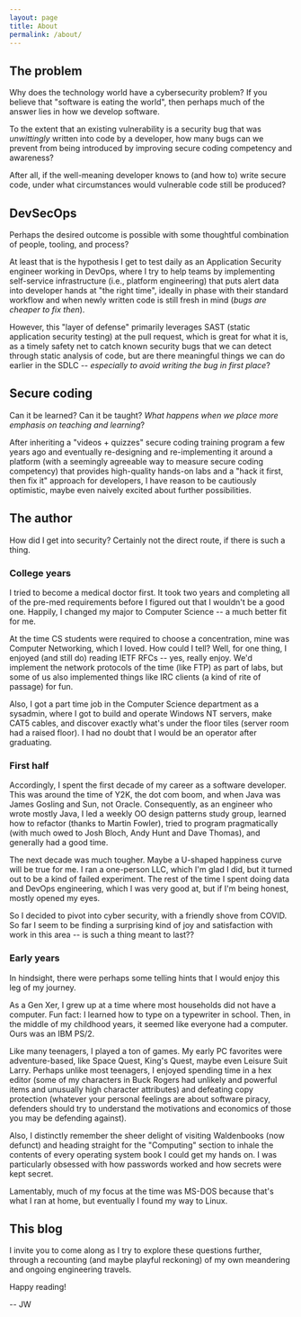 ```yaml
---
layout: page
title: About
permalink: /about/
---
```

## The problem
Why does the technology world have a cybersecurity problem? If you believe that "software is eating the world", then perhaps much of the answer lies in how we develop software.

To the extent that an existing vulnerability is a security bug that was _unwittingly_ written into code by a developer, how many bugs can we prevent from being introduced by improving secure coding competency and awareness?

After all, if the well-meaning developer knows to (and how to) write secure code, under what circumstances would vulnerable code still be produced?

## DevSecOps
Perhaps the desired outcome is possible with some thoughtful combination of people, tooling, and process? 

At least that is the hypothesis I get to test daily as an Application Security engineer working in DevOps, where I try to help teams by implementing self-service infrastructure (i.e., platform engineering) that puts alert data into developer hands at "the right time", ideally in phase with their standard workflow and when newly written code is still fresh in mind (_bugs are cheaper to fix then_).

However, this "layer of defense" primarily leverages SAST (static application security testing) at the pull request, which is great for what it is, as a timely safety net to catch known security bugs that we can detect through static analysis of code, but are there meaningful things we can do earlier in the SDLC -- _especially to avoid writing the bug in first place_?

## Secure coding
Can it be learned? Can it be taught? _What happens when we place more emphasis on teaching and learning_?

After inheriting a "videos + quizzes" secure coding training program a few years ago and eventually re-designing and re-implementing it around a platform (with a seemingly agreeable way to measure secure coding competency) that provides high-quality hands-on labs and a "hack it first, then fix it" approach for developers, I have reason to be cautiously optimistic, maybe even naively excited about further possibilities.

## The author
How did I get into security? Certainly not the direct route, if there is such a thing.

### College years
I tried to become a medical doctor first. It took two years and completing all of the pre-med requirements before I figured out that I wouldn't be a good one. Happily, I changed my major to Computer Science -- a much better fit for me.

At the time CS students were required to choose a concentration, mine was Computer Networking, which I loved. How could I tell? Well, for one thing, I enjoyed (and still do) reading IETF RFCs -- yes, really enjoy. We'd implement the network protocols of the time (like FTP) as part of labs, but some of us also implemented things like IRC clients (a kind of rite of passage) for fun.

Also, I got a part time job in the Computer Science department as a sysadmin, where I got to build and operate Windows NT servers, make CAT5 cables, and discover exactly what's under the floor tiles (server room had a raised floor). I had no doubt that I would be an operator after graduating.

### First half
Accordingly, I spent the first decade of my career as a software developer. This was around the time of Y2K, the dot com boom, and when Java was James Gosling and Sun, not Oracle. Consequently, as an engineer who wrote mostly Java, I led a weekly OO design patterns study group, learned how to refactor (thanks to Martin Fowler), tried to program pragmatically (with much owed to Josh Bloch, Andy Hunt and Dave Thomas), and generally had a good time.

The next decade was much tougher. Maybe a U-shaped happiness curve will be true for me. I ran a one-person LLC, which I'm glad I did, but it turned out to be a kind of failed experiment. The rest of the time I spent doing data and DevOps engineering, which I was very good at, but if I'm being honest, mostly opened my eyes.

So I decided to pivot into cyber security, with a friendly shove from COVID. So far I seem to be finding a surprising kind of joy and satisfaction with work in this area -- is such a thing meant to last??

### Early years
In hindsight, there were perhaps some telling hints that I would enjoy this leg of my journey.

As a Gen Xer, I grew up at a time where most households did not have a computer. Fun fact: I learned how to type on a typewriter in school. Then, in the middle of my childhood years, it seemed like everyone had a computer. Ours was an IBM PS/2.

Like many teenagers, I played a ton of games. My early PC favorites were adventure-based, like Space Quest, King's Quest, maybe even Leisure Suit Larry. Perhaps unlike most teenagers, I enjoyed spending time in a hex editor (some of my characters in Buck Rogers had unlikely and powerful items and unusually high character attributes) and defeating copy protection (whatever your personal feelings are about software piracy, defenders should try to understand the motivations and economics of those you may be defending against).

Also, I distinctly remember the sheer delight of visiting Waldenbooks (now defunct) and heading straight for the "Computing" section to inhale the contents of every operating system book I could get my hands on. I was particularly obsessed with how passwords worked and how secrets were kept secret.

Lamentably, much of my focus at the time was MS-DOS because that's what I ran at home, but eventually I found my way to Linux.

## This blog
I invite you to come along as I try to explore these questions further, through a recounting (and maybe playful reckoning) of my own meandering and ongoing engineering travels.

Happy reading!

 -- JW

